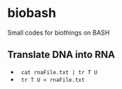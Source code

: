 <h1> biobash </h1>
<p> Small codes for biothings on BASH </p>

<h2> Translate DNA into RNA </h2>
<ul>
  <li><code> cat rnaFile.txt | tr T U</code> </li>
  <li><code> tr T U < rnaFile.txt </code></li
</ul>
